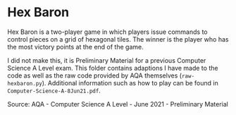 # Hex Baron

Hex Baron is a two-player game in which players issue commands to control pieces on a grid of hexagonal tiles. The winner is the player who has the most victory points at the end of the game.

I did not make this, it is Preliminary Material for a previous Computer Science A Level exam. This folder contains adaptions I have made to the code as well as the raw code provided by AQA themselves (`raw-hexbaron.py`). Additional information such as how to play can be found in `Computer-Science-A-8Jun21.pdf`.

Source: AQA - Computer Science A Level - June 2021 - Preliminary Material